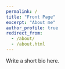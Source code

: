 ```yaml
---
permalink: /
title: "Front Page"
excerpt: "About me"
author_profile: true
redirect_from: 
  - /about/
  - /about.html
---
```


Write a short bio here.
